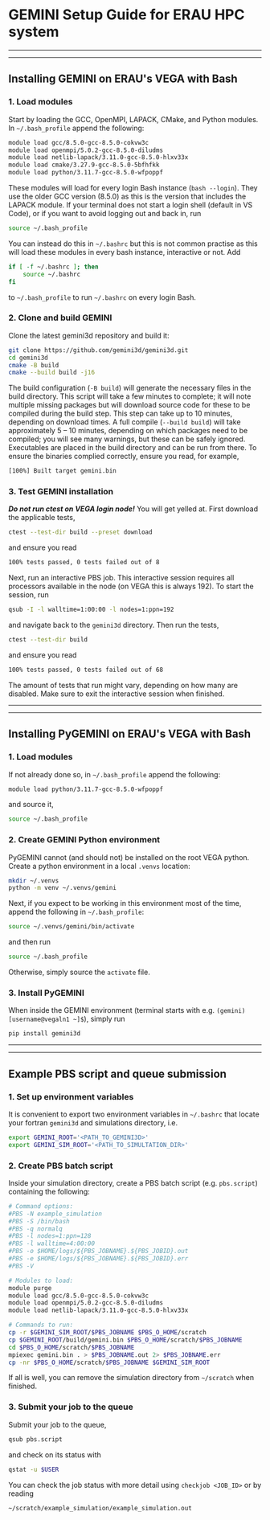 # GEMINI Setup Guide for ERAU HPC system

---
---

## Installing GEMINI on ERAU's VEGA with Bash

### 1. Load modules
Start by loading the GCC, OpenMPI, LAPACK, CMake, and Python modules. In `~/.bash_profile` append the following:
```sh
module load gcc/8.5.0-gcc-8.5.0-cokvw3c
module load openmpi/5.0.2-gcc-8.5.0-diludms
module load netlib-lapack/3.11.0-gcc-8.5.0-hlxv33x
module load cmake/3.27.9-gcc-8.5.0-5bfhfkk
module load python/3.11.7-gcc-8.5.0-wfpoppf
```
These modules will load for every login Bash instance (`bash --login`).
They use the older GCC version (8.5.0) as this is the version that includes the LAPACK module.
If your terminal does not start a login shell (default in VS Code), or if you want to avoid logging out and back in, run
```sh
source ~/.bash_profile
```
You can instead do this in `~/.bashrc` but this is not common practise as this will load these modules in every bash instance, interactive or not. Add
```sh
if [ -f ~/.bashrc ]; then
    source ~/.bashrc
fi
```
to `~/.bash_profile` to run `~/.bashrc` on every login Bash.

### 2. Clone and build GEMINI
Clone the latest gemini3d repository and build it:
```sh
git clone https://github.com/gemini3d/gemini3d.git
cd gemini3d
cmake -B build
cmake --build build -j16
```
The build configuration (`-B build`) will generate the necessary files in the build directory.
This script will take a few minutes to complete; it will note multiple missing packages but will download source code for these to be compiled during the build step.
This step can take up to 10 minutes, depending on download times.
A full compile (`--build build`) will take approximately 5 – 10 minutes, depending on which packages need to be compiled; you will see many warnings, but these can be safely ignored.
Executables are placed in the build directory and can be run from there.
To ensure the binaries complied correctly, ensure you read, for example,
```sh
[100%] Built target gemini.bin
```

### 3. Test GEMINI installation
***Do not run ctest on VEGA login node!*** You will get yelled at. First download the applicable tests,
```sh
ctest --test-dir build --preset download
```
and ensure you read
```sh
100% tests passed, 0 tests failed out of 8
```
Next, run an interactive PBS job.
This interactive session requires all processors available in the node (on VEGA this is always 192).
To start the session, run
```sh
qsub -I -l walltime=1:00:00 -l nodes=1:ppn=192
```
and navigate back to the `gemini3d` directory. Then run the tests,
```sh
ctest --test-dir build
```
and ensure you read
```sh
100% tests passed, 0 tests failed out of 68
```
The amount of tests that run might vary, depending on how many are disabled.
Make sure to exit the interactive session when finished.

---
---

## Installing PyGEMINI on ERAU's VEGA with Bash

### 1. Load modules
If not already done so, in `~/.bash_profile` append the following:
```sh
module load python/3.11.7-gcc-8.5.0-wfpoppf
```
and source it,
```sh
source ~/.bash_profile
```

### 2. Create GEMINI Python environment
PyGEMINI cannot (and should not) be installed on the root VEGA python. Create a python environment in a local `.venvs` location:
```sh
mkdir ~/.venvs
python -m venv ~/.venvs/gemini
```
Next, if you expect to be working in this environment most of the time, append the following in `~/.bash_profile`:
```sh
source ~/.venvs/gemini/bin/activate
```
and then run
```sh
source ~/.bash_profile
```
Otherwise, simply source the `activate` file.

### 3. Install PyGEMINI
When inside the GEMINI environment (terminal starts with e.g. `(gemini) [username@vegaln1 ~]$`), simply run
```sh
pip install gemini3d
```

---
---

## Example PBS script and queue submission
### 1. Set up environment variables
It is convenient to export two environment variables in `~/.bashrc` that locate your fortran `gemini3d` and simulations directory, i.e.
```sh
export GEMINI_ROOT='<PATH_TO_GEMINI3D>'
export GEMINI_SIM_ROOT='<PATH_TO_SIMULTATION_DIR>'
```

### 2. Create PBS batch script
Inside your simulation directory, create a PBS batch script (e.g. `pbs.script`) containing the following:
```sh
# Command options:
#PBS -N example_simulation
#PBS -S /bin/bash
#PBS -q normalq
#PBS -l nodes=1:ppn=128
#PBS -l walltime=4:00:00
#PBS -o $HOME/logs/${PBS_JOBNAME}.${PBS_JOBID}.out
#PBS -e $HOME/logs/${PBS_JOBNAME}.${PBS_JOBID}.err
#PBS -V

# Modules to load:
module purge
module load gcc/8.5.0-gcc-8.5.0-cokvw3c
module load openmpi/5.0.2-gcc-8.5.0-diludms
module load netlib-lapack/3.11.0-gcc-8.5.0-hlxv33x

# Commands to run:
cp -r $GEMINI_SIM_ROOT/$PBS_JOBNAME $PBS_O_HOME/scratch
cp $GEMINI_ROOT/build/gemini.bin $PBS_O_HOME/scratch/$PBS_JOBNAME
cd $PBS_O_HOME/scratch/$PBS_JOBNAME
mpiexec gemini.bin . > $PBS_JOBNAME.out 2> $PBS_JOBNAME.err
cp -nr $PBS_O_HOME/scratch/$PBS_JOBNAME $GEMINI_SIM_ROOT
```
If all is well, you can remove the simulation directory from `~/scratch` when finished.

### 3. Submit your job to the queue
Submit your job to the queue,
```sh
qsub pbs.script
```
and check on its status with
```sh
qstat -u $USER
```
You can check the job status with more detail using `checkjob <JOB_ID>` or by reading
```sh
~/scratch/example_simulation/example_simulation.out
```
